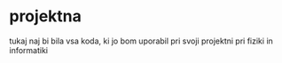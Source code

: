 # projektna
tukaj naj bi bila vsa koda, ki jo bom uporabil pri svoji projektni pri fiziki in informatiki
